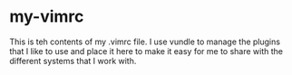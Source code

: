 my-vimrc
========

This is teh contents of my .vimrc file. I use vundle to manage the plugins that I like to use and place it here to make it easy 
for me to share with the different systems that I work with.


